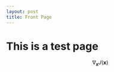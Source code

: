 ```yaml
---
layout: post
title: Front Page
---
```


# This is a test page

$$ \nabla_\boldsymbol{x} J(\boldsymbol{x}) $$
